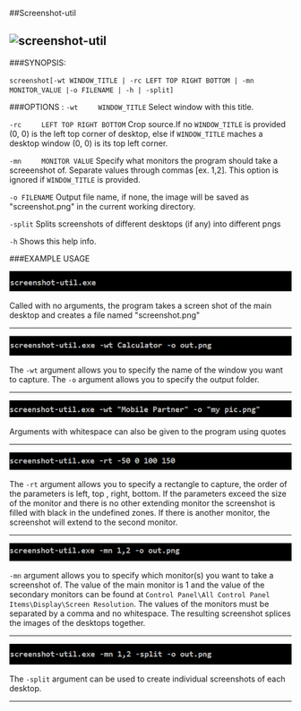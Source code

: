 ##Screenshot-util 

![screenshot-util](https://raw.githubusercontent.com/dezGusty/screenshot-util/master/res/icon.ico)
----------

###SYNOPSIS:

``screenshot[-wt WINDOW_TITLE | -rc LEFT TOP RIGHT BOTTOM | -mn MONITOR_VALUE |-o FILENAME | -h | -split]``

###OPTIONS :
``-wt     WINDOW_TITLE``                Select window with this title.

``-rc     LEFT TOP RIGHT BOTTOM``       Crop source.If no ``WINDOW_TITLE`` is provided
(0, 0) is the left top corner of desktop,
else if ``WINDOW_TITLE`` maches a desktop window
(0, 0) is its top left corner.

``-mn     MONITOR VALUE``  Specify what monitors the program should take a
screeenshot of. Separate values through commas
[ex. 1,2]. This option is ignored if ``WINDOW_TITLE``
is provided.

``-o FILENAME`` Output file name, if none, the image will be saved
as "screenshot.png" in the current working directory.

``-split``  Splits screenshots of different desktops (if any) into different pngs    

``-h`` Shows this help info.

###EXAMPLE USAGE


![ex1](https://raw.githubusercontent.com/dezGusty/screenshot-util/master/doc/examples/ex1.PNG)

Called with no arguments, the program takes a screen shot of the main desktop and creates a file named "screenshot.png"

----------
![ex2](https://github.com/dezGusty/screenshot-util/blob/master/doc/examples/ex2.png?raw=true)

The ``-wt`` argument allows you to specify the name of the window you want to capture. The ``-o`` 
argument allows you to specify the output folder. 

----------

![ex3](https://github.com/dezGusty/screenshot-util/blob/master/doc/examples/ex3.png?raw=true)

Arguments with whitespace can also be given to the program using quotes 

----------

![ex4](https://github.com/dezGusty/screenshot-util/blob/master/doc/examples/ex4.png?raw=true) 

The ``-rt`` argument allows you to specify a rectangle to capture, the order of the parameters is left, top , right, bottom. If the parameters exceed the size of the monitor and there is no other extending monitor the screenshot is filled with black in the undefined zones. If there is another monitor, the screenshot will extend to the second monitor. 

----------

![ex5](https://github.com/dezGusty/screenshot-util/blob/master/doc/examples/ex5.png?raw=true)

``-mn`` argument allows you to specify which monitor(s) you want to take a screenshot of. The value of the main monitor is 1 and the value of the secondary monitors can be found at ``Control Panel\All Control Panel Items\Display\Screen Resolution``. The values of the monitors must be separated by a comma and no whitespace. The resulting screenshot splices the images of the desktops together. 

----------

![ex6](https://github.com/dezGusty/screenshot-util/blob/master/doc/examples/ex6.png?raw=true) 

The ``-split`` argument can be used to create individual screenshots of each desktop. 

----------
